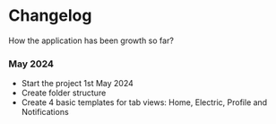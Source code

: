 # Changelog

How the application has been growth so far? 

### May 2024

- Start the project 1st May 2024 
- Create folder structure 
- Create 4 basic templates for tab views: Home, Electric, Profile and Notifications

